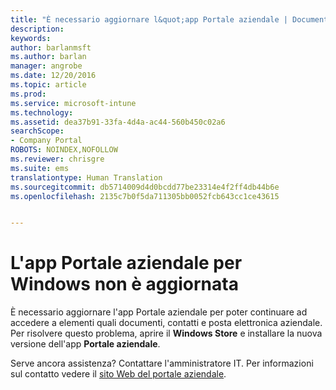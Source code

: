 ```yaml
---
title: "È necessario aggiornare l&quot;app Portale aziendale | Documentazione Microsoft"
description: 
keywords: 
author: barlanmsft
ms.author: barlan
manager: angrobe
ms.date: 12/20/2016
ms.topic: article
ms.prod: 
ms.service: microsoft-intune
ms.technology: 
ms.assetid: dea37b91-33fa-4d4a-ac44-560b450c02a6
searchScope:
- Company Portal
ROBOTS: NOINDEX,NOFOLLOW
ms.reviewer: chrisgre
ms.suite: ems
translationtype: Human Translation
ms.sourcegitcommit: db5714009d4d0bcdd77be23314e4f2ff4db44b6e
ms.openlocfilehash: 2135c7b0f5da711305bb0052fcb643cc1ce43615


---
```


# <a name="your-company-portal-app-for-windows-is-out-of-date"></a>L'app Portale aziendale per Windows non è aggiornata

È necessario aggiornare l'app Portale aziendale per poter continuare ad accedere a elementi quali documenti, contatti e posta elettronica aziendale. Per risolvere questo problema, aprire il **Windows Store** e installare la nuova versione dell'app **Portale aziendale**.

Serve ancora assistenza? Contattare l'amministratore IT. Per informazioni sul contatto vedere il [sito Web del portale aziendale](http://portal.manage.microsoft.com).



<!--HONumber=Dec16_HO3-->


